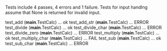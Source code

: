 Tests include 4 passes, 4 errors and 1 failure. Tests for input handlng assume that None is returned for invalid input.

test_add (__main__.TestCalc) ... ok
test_add_str (__main__.TestCalc) ... ERROR
test_divide (__main__.TestCalc) ... ok
test_divide_char (__main__.TestCalc) ... ERROR
test_divide_zero (__main__.TestCalc) ... ERROR
test_multiply (__main__.TestCalc) ... ok
test_multiply_char (__main__.TestCalc) ... FAIL
test_sub (__main__.TestCalc) ... ok
test_sub_char (__main__.TestCalc) ... ERROR